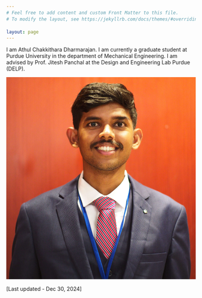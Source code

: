 ```yaml
---
# Feel free to add content and custom Front Matter to this file.
# To modify the layout, see https://jekyllrb.com/docs/themes/#overriding-theme-defaults

layout: page
---
```

I am Athul Chakkithara Dharmarajan. I am currently a graduate student at Purdue University in the department of Mechanical Engineering. I am advised by Prof. Jitesh Panchal at the Design and Engineering Lab Purdue (DELP).

![Professional pic](/assets/images/headshot.jpeg)

[Last updated - Dec 30, 2024]

<!-- ## Updates:

Aug 2022: Started my PhD at Purdue University

Jul 2022: Graduated from IIT Bombay -->